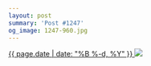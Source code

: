 ```yaml
---
layout: post
summary: 'Post #1247'
og_image: 1247-960.jpg
---
```


<p>
 <time>
  <a href="/1247">
   {{ page.date | date: "%B %-d, %Y" }}
  </a>
 </time>
 <a href="/1247">
  <img data-taken="12/6/2020" sizes="(min-width: 700px) 50vw, calc(100vw - 2rem)" src="{{ site.assets_url }}/1247-480.jpg" srcset="{{ site.assets_url }}/1247-240.jpg 240w, {{ site.assets_url }}/1247-480.jpg 480w, {{ site.assets_url }}/1247-720.jpg 720w, {{ site.assets_url }}/1247-960.jpg 960w"/>
 </a>
</p>
